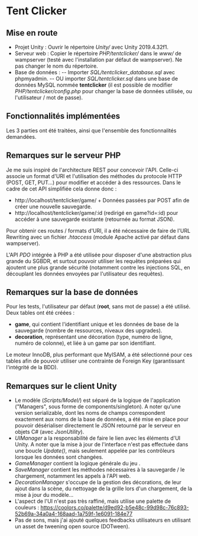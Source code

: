 # Tent Clicker

## Mise en route
-  Projet Unity : Ouvrir le répertoire *Unity/* avec Unity 2019.4.32f1.
- Serveur web : Copier le répertoire *PHP/tentclicker/* dans le *www/* de wampserver (testé avec l'installation par défaut de wampserver). Ne pas changer le nom du répertoire.
- Base de données :
-- Importer *SQL/tentclicker_database.sql* avec phpmyadmin.
-- OU importer *SQL/tentclicker.sql* dans une base de données MySQL nommée **tentclicker** (il est possible de modifier *PHP/tentclicker/config.php* pour changer la base de données utilisée, ou l'utilisateur / mot de passe).

## Fonctionnalités implémentées
Les 3 parties ont été traitées, ainsi que l'ensemble des fonctionnalités demandées.

## Remarques sur le serveur PHP
Je me suis inspiré de l'architecture REST pour concevoir l'API. Celle-ci associe un format d'URI et l'utilisation des méthodes du protocole HTTP (POST, GET, PUT...) pour modifier et accéder à des ressources.
Dans le cadre de cet API simplifiée cela donne donc :
- http://localhost/tentclicker/game/ + Données passées par POST afin de créer une nouvelle sauvegarde.
- http://localhost/tentclicker/game/:id (redirigé en game?id=:id) pour accéder à une sauvegarde existante (retournée au format JSON).

Pour obtenir ces routes / formats d'URI, il a été nécessaire de faire de l'URL Rewriting avec un fichier *.htaccess* (module Apache activé par défaut dans wampserver).

L'API *PDO* intégrée à PHP a été utilisée pour disposer d'une abstraction plus grande du SGBDR, et surtout pouvoir utiliser les requêtes préparées qui ajoutent une plus grande sécurité (notamment contre les injections SQL, en découplant les données envoyées par l'utilisateur des requêtes).

## Remarques sur la base de données
Pour les tests, l'utilisateur par défaut (**root**, sans mot de passe) a été utilisé.
Deux tables ont été créées :
- **game**, qui contient l'identifiant unique et les données de base de la sauvegarde (nombre de ressources, niveaux des upgrades).
- **decoration**, représentant une décoration (type, numéro de ligne, numéro de colonne), et liée à un game par son identifiant.

Le moteur InnoDB, plus performant que MyISAM, a été sélectionné pour ces tables afin de pouvoir utiliser une contrainte de Foreign Key (garantissant l'intégrité de la BDD).

## Remarques sur le client Unity
- Le modèle (*Scripts/Model/*) est séparé de la logique de l'application ("Managers", sous forme de components/singleton). A noter qu'une version serializable, dont les noms de champs correspondent exactement aux noms de la base de données, a été mise en place pour pouvoir désérialiser directement le JSON retourné par le serveur en objets C# (avec *JsonUtility*).
- *UIManager* a la responsabilité de faire le lien avec les éléments d'UI Unity. A noter que la mise à jour de l'interface n'est pas effectuée dans une boucle *Update()*, mais seulement appelée par les contrôleurs lorsque les données sont changées.
- *GameManager* contient la logique générale du jeu .
- *SaveManager* contient les méthodes nécessaires à la sauvegarde / le chargement, notamment les appels à l'API web.
- *DecorationManager*  s'occupe de la gestion des décorations, de leur ajout dans la scène, du nettoyage de la grille lors d'un chargement, de la mise à jour du modèle...
- L'aspect de l'UI n'est pas très raffiné, mais utilise une palette de couleurs : https://coolors.co/palette/d9ed92-b5e48c-99d98c-76c893-52b69a-34a0a4-168aad-1a759f-1e6091-184e77
- Pas de sons, mais j'ai ajouté quelques feedbacks utilisateurs en utilisant un asset de tweening open source (DOTween).
